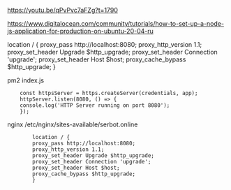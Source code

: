 https://youtu.be/qPvPvc7aFZg?t=1790



https://www.digitalocean.com/community/tutorials/how-to-set-up-a-node-js-application-for-production-on-ubuntu-20-04-ru

location / {
    proxy_pass http://localhost:8080;
    proxy_http_version 1.1;
    proxy_set_header Upgrade $http_upgrade;
    proxy_set_header Connection 'upgrade';
    proxy_set_header Host $host;
    proxy_cache_bypass $http_upgrade;
}

pm2 index.js
```
    const httpsServer = https.createServer(credentials, app);
    httpServer.listen(8080, () => {
    console.log('HTTP Server running on port 8080');
    });
```

nginx /etc/nginx/sites-available/serbot.online
```
        location / {
        proxy_pass http://localhost:8080;
        proxy_http_version 1.1;
        proxy_set_header Upgrade $http_upgrade;
        proxy_set_header Connection 'upgrade';
        proxy_set_header Host $host;
        proxy_cache_bypass $http_upgrade;
        }
```
